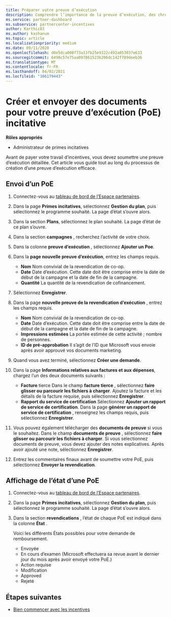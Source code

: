 ```yaml
---
title: Préparer votre preuve d’exécution
description: Comprendre l’importance de la preuve d’exécution, des chronologies, de l’affichage de l’État et des instructions d’envoi.
ms.service: partner-dashboard
ms.subservice: partnercenter-incentives
author: Karthic83
ms.author: kashanum
ms.topic: article
ms.localizationpriority: medium
ms.date: 09/11/2020
ms.openlocfilehash: d0e5dca008f73a13fb25e9322c492a053037e633
ms.sourcegitcommit: 6498c57e75aa097861523b206dc142f789deeb36
ms.translationtype: MT
ms.contentlocale: fr-FR
ms.lasthandoff: 04/02/2021
ms.locfileid: "106179443"
---
```

# <a name="create-and-submit-documents-for-your-incentives-proof-of-execution-poe"></a>Créer et envoyer des documents pour votre preuve d’exécution (PoE) incitative

**Rôles appropriés**

- Administrateur de primes incitatives

Avant de payer votre travail d’incentives, vous devez soumettre une preuve d’exécution détaillée. Cet article vous guide tout au long du processus de création d’une preuve d’exécution efficace.

## <a name="how-to-submit-a-poe"></a>Envoi d’un PoE

1. Connectez-vous au [tableau de bord de l’Espace partenaires](https://partner.microsoft.com/dashboard/).

2. Dans la page **Primes incitatives**, sélectionnez **Gestion du plan**, puis sélectionnez le programme souhaité. La page d’état s’ouvre alors.

3. Dans la section **Plans**, sélectionnez le plan souhaité. La page d’état de ce plan s’ouvre.

4. Dans la section **campagnes** , recherchez l’activité de votre choix.

5. Dans la colonne **preuve d’exécution** , sélectionnez **Ajouter un Poe**.

6. Dans la **page nouvelle preuve d’exécution**, entrez les champs requis.

   - **Nom**  Nom convivial de la revendication de co-op.
   - **Date**  Date d’exécution. Cette date doit être comprise entre la date de début de la campagne et la date de fin de la campagne.
   - **Quantité**  La quantité de la revendication de cofinancement.

7. Sélectionnez **Enregistrer**.

8. Dans la page **nouvelle preuve de la revendication d’exécution** , entrez les champs requis.

   - **Nom**  Nom convivial de la revendication de co-op.
   - **Date**  Date d’exécution. Cette date doit être comprise entre la date de début de la campagne et la date de fin de la campagne.
   - **Impressions estimées**   La portée estimée de cette activité ; nombre de personnes.
   - **ID de pré-approbation**   Il s’agit de l’ID que Microsoft vous envoie après avoir approuvé vos documents marketing.

9. Quand vous avez terminé, sélectionnez **Créer une demande**.

10. Dans la page **Informations relatives aux factures et aux dépenses**, chargez l’un des deux documents suivants :
    - **Facture**  tierce  Dans le champ **facture tierce** , sélectionnez **faire glisser ou parcourir les fichiers à charger**. Ajoutez la facture et les détails de la facture requise, puis sélectionnez **Enregistrer**.
    - **Rapport du service de certification**  Sélectionnez **Ajouter un rapport de service de certification**. Dans la page **générer un rapport de service de certification** , renseignez les champs requis, puis sélectionnez **Enregistrer**.

11. Vous pouvez également télécharger des **documents de preuve** si vous le souhaitez. Dans le champ **documents de preuve** , sélectionnez **faire glisser ou parcourir les fichiers à charger**. Si vous sélectionnez documents de preuve, vous devez ajouter des notes explicatives. Après avoir ajouté une note, sélectionnez **Enregistrer**.

12. Entrez les commentaires finaux avant de soumettre votre PoE, puis sélectionnez **Envoyer la revendication**.

## <a name="view-the-status-of-a-poe"></a>Affichage de l’état d’une PoE

1. Connectez-vous au [tableau de bord de l’Espace partenaires](https://partner.microsoft.com/dashboard/).

2. Dans la page **Primes incitatives**, sélectionnez **Gestion du plan**, puis sélectionnez le programme souhaité. La page d’état s’ouvre alors.

3. Dans la section **revendications** , l’état de chaque PoE est indiqué dans la colonne **État** .

   Voici les différents États possibles pour votre demande de remboursement.

   - Envoyée
   - En cours d’examen (Microsoft effectuera sa revue avant le dernier jour du mois après avoir envoyé votre PoE.)
   - Action requise
   - Modification
   - Approved
   - Rejeté

## <a name="next-steps"></a>Étapes suivantes

- [Bien commencer avec les incentives](incentives-get-started-intro.md)